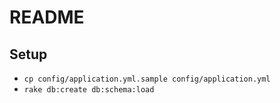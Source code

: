 # README

## Setup

- `cp config/application.yml.sample config/application.yml`
- `rake db:create db:schema:load`

